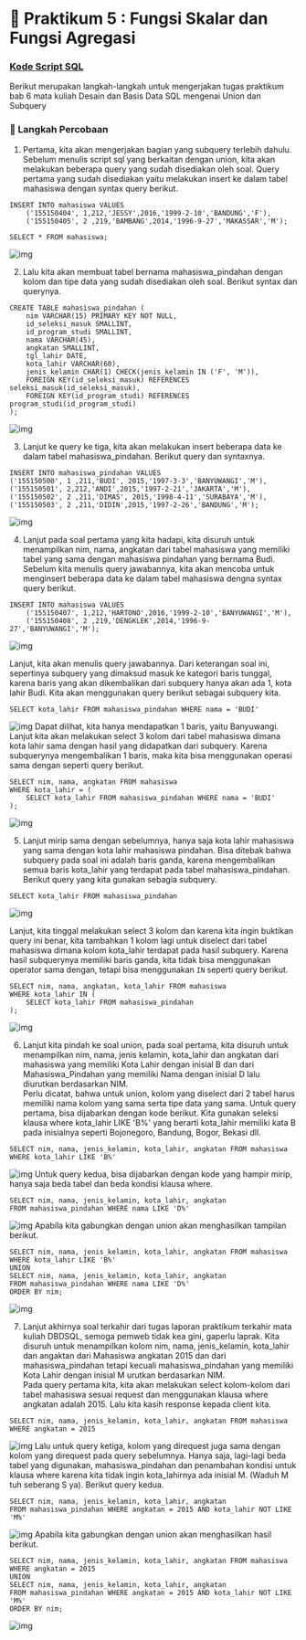# 📁 Praktikum 5 : Fungsi Skalar dan Fungsi Agregasi

### [Kode Script SQL](./225150600111031_DevanF_Tugas5.sql) 

Berikut merupakan langkah-langkah untuk mengerjakan tugas praktikum bab 6 mata kuliah Desain dan Basis Data SQL mengenai Union dan Subquery

### 📝 Langkah Percobaan
1. Pertama, kita akan mengerjakan bagian yang subquery terlebih dahulu. Sebelum menulis script sql yang berkaitan dengan union, kita akan melakukan beberapa query yang sudah disediakan oleh soal. Query pertama yang sudah disediakan yaitu melakukan insert ke dalam tabel mahasiswa dengan syntax query berikut.
```
INSERT INTO mahasiswa VALUES
    ('155150404', 1,212,'JESSY',2016,'1999-2-10','BANDUNG','F'),
    ('155150405', 2 ,219,'BAMBANG',2014,'1996-9-27','MAKASSAR','M');

SELECT * FROM mahasiswa;
```
![img](./img/0.png)

2. Lalu kita akan membuat tabel bernama mahasiswa_pindahan dengan kolom dan tipe data yang sudah disediakan oleh soal. Berikut syntax dan querynya.
```
CREATE TABLE mahasiswa_pindahan (
    nim VARCHAR(15) PRIMARY KEY NOT NULL,
    id_seleksi_masuk SMALLINT,
    id_program_studi SMALLINT,
    nama VARCHAR(45),
    angkatan SMALLINT,
    tgl_lahir DATE,
    kota_lahir VARCHAR(60),
    jenis_kelamin CHAR(1) CHECK(jenis_kelamin IN ('F', 'M')),
    FOREIGN KEY(id_seleksi_masuk) REFERENCES seleksi_masuk(id_seleksi_masuk),
    FOREIGN KEY(id_program_studi) REFERENCES program_studi(id_program_studi)
);
```
![img](./img/1.png)

3. Lanjut ke query ke tiga, kita akan melakukan insert beberapa data ke dalam tabel mahasiswa_pindahan. Berikut query dan syntaxnya.
```
INSERT INTO mahasiswa_pindahan VALUES
('155150500', 1 ,211,'BUDI', 2015,'1997-3-3','BANYUWANGI','M'),
('155150501', 2,212,'ANDI',2015,'1997-2-21','JAKARTA','M'),
('155150502', 2 ,211,'DIMAS', 2015,'1998-4-11','SURABAYA','M'),
('155150503', 2 ,211,'DIDIN',2015,'1997-2-26','BANDUNG','M');
```
![img](./img/2.png)

4. Lanjut pada soal pertama yang kita hadapi, kita disuruh untuk menampilkan nim, nama, angkatan dari tabel mahasiswa yang memiliki tabel yang sama dengan mahasiswa pindahan yang bernama Budi. Sebelum kita menulis query jawabannya, kita akan mencoba untuk menginsert beberapa data ke dalam tabel mahasiswa dengna syntax query berikut.
```
INSERT INTO mahasiswa VALUES
    ('155150407', 1,212,'HARTONO',2016,'1999-2-10','BANYUWANGI','M'),
    ('155150408', 2 ,219,'DENGKLEK',2014,'1996-9-27','BANYUWANGI','M');
```
![img](./img/9.png)

Lanjut, kita akan menulis query jawabannya. Dari keterangan soal ini, sepertinya subquery yang dimaksud masuk ke kategori baris tunggal, karena baris yang akan dikembalikan dari subquery hanya akan ada 1, kota lahir Budi. Kita akan menggunakan query berikut sebagai subquery kita.
```
SELECT kota_lahir FROM mahasiswa_pindahan WHERE nama = 'BUDI'
```
![img](./img/10.png)
Dapat dilihat, kita hanya mendapatkan 1 baris, yaitu Banyuwangi.
Lanjut kita akan melakukan select 3 kolom dari tabel mahasiswa dimana kota lahir sama dengan hasil yang didapatkan dari subquery. Karena subquerynya mengembalikan 1 baris, maka kita bisa menggunakan operasi sama dengan seperti query berikut.
```
SELECT nim, nama, angkatan FROM mahasiswa
WHERE kota_lahir = (
    SELECT kota_lahir FROM mahasiswa_pindahan WHERE nama = 'BUDI'
);
```
![img](./img/11.png)

5. Lanjut mirip sama dengan sebelumnya, hanya saja kota lahir mahasiswa yang sama dengan kota lahir mahasiswa pindahan. Bisa ditebak bahwa subquery pada soal ini adalah baris ganda, karena mengembalikan semua baris kota_lahir yang terdapat pada tabel mahasiswa_pindahan. Berikut query yang kita gunakan sebagia subquery.
```
SELECT kota_lahir FROM mahasiswa_pindahan
```
![img](./img/12.png)

Lanjut, kita tinggal melakukan select 3 kolom dan karena kita ingin buktikan query ini benar, kita tambahkan 1 kolom lagi untuk diselect dari tabel mahasiswa dimana kolom kota_lahir terdapat pada hasil subquery. Karena hasil subquerynya memiliki baris ganda, kita tidak bisa menggunakan operator sama dengan, tetapi bisa menggunakan ```IN``` seperti query berikut.
```
SELECT nim, nama, angkatan, kota_lahir FROM mahasiswa
WHERE kota_lahir IN (
    SELECT kota_lahir FROM mahasiswa_pindahan
);
```
![img](./img/13.png)

6. Lanjut kita pindah ke soal union, pada soal pertama, kita disuruh untuk menampilkan nim, nama, jenis kelamin, kota_lahir dan angkatan dari mahasiswa yang memiliki Kota Lahir dengan inisial B dan dari Mahasiswa_Pindahan yang memiliki Nama
dengan inisial D lalu diurutkan berdasarkan NIM.      
Perlu dicatat, bahwa untuk union, kolom yang diselect dari 2 tabel harus memiliki nama kolom yang sama serta tipe data yang sama. Untuk query pertama, bisa dijabarkan dengan kode berikut. Kita gunakan seleksi klausa where kota_lahir LIKE 'B%' yang berarti kota_lahir memiliki kata B pada inisialnya seperti Bojonegoro, Bandung, Bogor, Bekasi dll. 
```
SELECT nim, nama, jenis_kelamin, kota_lahir, angkatan FROM mahasiswa
WHERE kota_lahir LIKE 'B%'
```
![img](./img/3.png)
Untuk query kedua, bisa dijabarkan dengan kode yang hampir mirip, hanya saja beda tabel dan beda kondisi klausa where.
```
SELECT nim, nama, jenis_kelamin, kota_lahir, angkatan
FROM mahasiswa_pindahan WHERE nama LIKE 'D%'
```
![img](./img/4.png)
Apabila kita gabungkan dengan union akan menghasilkan tampilan berikut.
```
SELECT nim, nama, jenis_kelamin, kota_lahir, angkatan FROM mahasiswa
WHERE kota_lahir LIKE 'B%'
UNION
SELECT nim, nama, jenis_kelamin, kota_lahir, angkatan
FROM mahasiswa_pindahan WHERE nama LIKE 'D%'
ORDER BY nim;
```
![img](./img/5.png)

7. Lanjut akhirnya soal terkahir dari tugas laporan praktikum terkahir mata kuliah DBDSQL, semoga pemweb tidak kea gini, gaperlu laprak. Kita disuruh untuk menampilkan kolom nim, nama, jenis_kelamin, kota_lahir dan angaktan dari Mahasiswa
angkatan 2015 dan dari mahasiswa_pindahan tetapi kecuali mahasiswa_pindahan yang
memiliki Kota Lahir dengan inisial M urutkan berdasarkan NIM.     
Pada query pertama kita, kita akan melakukan select kolom-kolom dari tabel mahasiswa sesuai request dan menggunakan klausa where angkatan adalah 2015. Lalu kita kasih response kepada client kita.
```
SELECT nim, nama, jenis_kelamin, kota_lahir, angkatan FROM mahasiswa
WHERE angkatan = 2015
```
![img](./img/6.png)
Lalu untuk query ketiga, kolom yang direquest juga sama dengan kolom yang direquest pada query sebelumnya. Hanya saja, lagi-lagi beda tabel yang digunakan, mahasiswa_pindahan dan penambahan kondisi untuk klausa where karena kita tidak ingin kota_lahirnya ada inisial M. (Waduh M tuh seberang S ya). Berikut query kedua.
```
SELECT nim, nama, jenis_kelamin, kota_lahir, angkatan
FROM mahasiswa_pindahan WHERE angkatan = 2015 AND kota_lahir NOT LIKE 'M%'
```
![img](./img/7.png)
Apabila kita gabungkan dengan union akan menghasilkan hasil berikut.
```
SELECT nim, nama, jenis_kelamin, kota_lahir, angkatan FROM mahasiswa
WHERE angkatan = 2015
UNION
SELECT nim, nama, jenis_kelamin, kota_lahir, angkatan
FROM mahasiswa_pindahan WHERE angkatan = 2015 AND kota_lahir NOT LIKE 'M%'
ORDER BY nim;
```
![img](./img/8.png)
